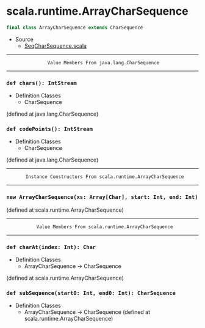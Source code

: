 
#                       scala.runtime.ArrayCharSequence                       #

```scala
final class ArrayCharSequence extends CharSequence
```

* Source
  * [SeqCharSequence.scala](https://github.com/scala/scala/tree/6d09a1ba5f/src/library/scala/runtime/SeqCharSequence.scala#L1)


--------------------------------------------------------------------------------
                   Value Members From java.lang.CharSequence
--------------------------------------------------------------------------------


### `def chars(): IntStream`                                                 ###

* Definition Classes
  * CharSequence

(defined at java.lang.CharSequence)


### `def codePoints(): IntStream`                                            ###

* Definition Classes
  * CharSequence

(defined at java.lang.CharSequence)


--------------------------------------------------------------------------------
           Instance Constructors From scala.runtime.ArrayCharSequence
--------------------------------------------------------------------------------


### `new ArrayCharSequence(xs: Array[Char], start: Int, end: Int)`           ###

(defined at scala.runtime.ArrayCharSequence)


--------------------------------------------------------------------------------
               Value Members From scala.runtime.ArrayCharSequence
--------------------------------------------------------------------------------


### `def charAt(index: Int): Char`                                           ###

* Definition Classes
  * ArrayCharSequence → CharSequence

(defined at scala.runtime.ArrayCharSequence)


### `def subSequence(start0: Int, end0: Int): CharSequence`                  ###

* Definition Classes
  * ArrayCharSequence → CharSequence
(defined at scala.runtime.ArrayCharSequence)
